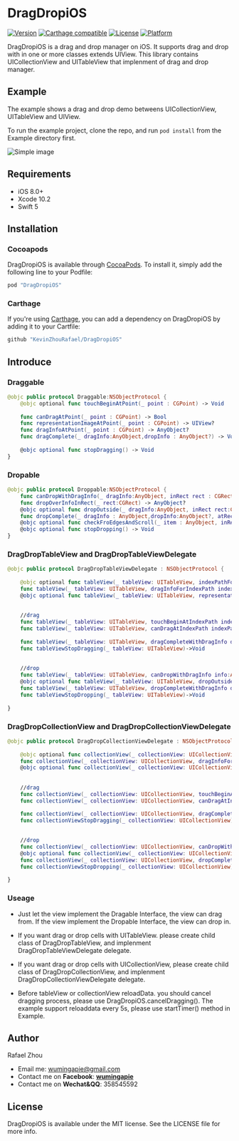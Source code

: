 # DragDropiOS


[![Version](https://img.shields.io/cocoapods/v/DragDropiOS.svg?style=flat)](http://cocoapods.org/pods/DragDropiOS)
[![Carthage compatible](https://img.shields.io/badge/Carthage-compatible-4BC51D.svg?style=flat)](https://github.com/Carthage/ActiveSQLite)
[![License](https://img.shields.io/cocoapods/l/DragDropiOS.svg?style=flat)](http://cocoapods.org/pods/DragDropiOS)
[![Platform](https://img.shields.io/cocoapods/p/DragDropiOS.svg?style=flat)](http://cocoapods.org/pods/DragDropiOS)

DragDropiOS is a drag and drop manager on iOS. 
It supports drag and drop with in one or more classes extends UIView.
This library contains  UICollectionView and UITableView that implenment of drag and drop manager.



## Example

The example shows a drag and drop demo betweens UICollectionView, UITableView and UIView.

To run the example project, clone the repo, and run `pod install` from the Example directory first.

![Simple image](https://raw.githubusercontent.com/KevinZhouRafael/DragDropiOS/master/dragdropdemo.gif)


## Requirements

- iOS 8.0+  
- Xcode 10.2
- Swift 5

## Installation

### Cocoapods

DragDropiOS is available through [CocoaPods](http://cocoapods.org). To install
it, simply add the following line to your Podfile:

```ruby
pod "DragDropiOS"
```
### Carthage

If you're using [Carthage](https://github.com/Carthage/Carthage), you can add a dependency on DragDropiOS by adding it to your Cartfile:

```ruby
github "KevinZhouRafael/DragDropiOS"
```


## Introduce

### Draggable

```swift
@objc public protocol Draggable:NSObjectProtocol {
    @objc optional func touchBeginAtPoint(_ point : CGPoint) -> Void
    
    func canDragAtPoint(_ point : CGPoint) -> Bool
    func representationImageAtPoint(_ point : CGPoint) -> UIView?
    func dragInfoAtPoint(_ point : CGPoint) -> AnyObject?
    func dragComplete(_ dragInfo:AnyObject,dropInfo : AnyObject?) -> Void
    
    @objc optional func stopDragging() -> Void
}
```

### Dropable

```swift
@objc public protocol Droppable:NSObjectProtocol {
    func canDropWithDragInfo(_ dragInfo:AnyObject, inRect rect : CGRect) -> Bool
    func dropOverInfoInRect(_ rect:CGRect) -> AnyObject?
    @objc optional func dropOutside(_ dragInfo:AnyObject, inRect rect:CGRect)->Void
    func dropComplete(_ dragInfo : AnyObject,dropInfo:AnyObject?, atRect : CGRect) -> Void
    @objc optional func checkFroEdgesAndScroll(_ item : AnyObject, inRect rect : CGRect) -> Void
    @objc optional func stopDropping() -> Void
}
```
### DragDropTableView and DragDropTableViewDelegate

```swift
@objc public protocol DragDropTableViewDelegate : NSObjectProtocol {
    
    @objc optional func tableView(_ tableView: UITableView, indexPathForDragInfo dragInfo: AnyObject) -> IndexPath?
    func tableView(_ tableView: UITableView, dragInfoForIndexPath indexPath: IndexPath) -> AnyObject
    @objc optional func tableView(_ tableView: UITableView, representationImageAtIndexPath indexPath: IndexPath) -> UIImage?
    
    
    //drag
    func tableView(_ tableView: UITableView, touchBeginAtIndexPath indexPath:IndexPath) -> Void
    func tableView(_ tableView: UITableView, canDragAtIndexPath indexPath: IndexPath) -> Bool
    
    func tableView(_ tableView: UITableView, dragCompleteWithDragInfo dragInfo:AnyObject, atDragIndexPath dragIndexPath: IndexPath,withDropInfo dropInfo:AnyObject?) -> Void
    func tableViewStopDragging(_ tableView: UITableView)->Void
    
    
    //drop
    func tableView(_ tableView: UITableView, canDropWithDragInfo info:AnyObject, AtIndexPath indexPath: IndexPath) -> Bool
    @objc optional func tableView(_ tableView: UITableView, dropOutsideWithDragInfo info:AnyObject) -> Void
    func tableView(_ tableView: UITableView, dropCompleteWithDragInfo dragInfo:AnyObject, atDragIndexPath dragIndexPath: IndexPath?,withDropInfo dropInfo:AnyObject?,atDropIndexPath dropIndexPath:IndexPath) -> Void
    func tableViewStopDropping(_ tableView: UITableView)->Void
    
}
```

### DragDropCollectionView and DragDropCollectionViewDelegate
```swift
@objc public protocol DragDropCollectionViewDelegate : NSObjectProtocol {
    
    @objc optional func collectionView(_ collectionView: UICollectionView, indexPathForDragInfo dragInfo: AnyObject) -> IndexPath?
    func collectionView(_ collectionView: UICollectionView, dragInfoForIndexPath indexPath: IndexPath) -> AnyObject
    @objc optional func collectionView(_ collectionView: UICollectionView, representationImageAtIndexPath indexPath: IndexPath) -> UIImage?
    
    
    //drag
    func collectionView(_ collectionView: UICollectionView, touchBeginAtIndexPath indexPath:IndexPath) -> Void
    func collectionView(_ collectionView: UICollectionView, canDragAtIndexPath indexPath: IndexPath) -> Bool

    func collectionView(_ collectionView: UICollectionView, dragCompleteWithDragInfo dragInfo:AnyObject, atDragIndexPath dragIndexPath: IndexPath,withDropInfo dropInfo:AnyObject?) -> Void
    func collectionViewStopDragging(_ collectionView: UICollectionView)->Void
    
    
    //drop
    func collectionView(_ collectionView: UICollectionView, canDropWithDragInfo info:AnyObject, AtIndexPath indexPath: IndexPath) -> Bool
    @objc optional func collectionView(_ collectionView: UICollectionView, dropOutsideWithDragInfo info:AnyObject) -> Void
    func collectionView(_ collectionView: UICollectionView, dropCompleteWithDragInfo dragInfo:AnyObject, atDragIndexPath dragIndexPath: IndexPath?,withDropInfo dropInfo:AnyObject?,atDropIndexPath dropIndexPath:IndexPath) -> Void
    func collectionViewStopDropping(_ collectionView: UICollectionView)->Void
    
}
```

### Useage
- Just let the view implement the Dragable Interface, the view can drag from.
If the view implement the Dropable Interface, the view can drop in.

- If you want drag or drop cells with UITableView. please create child class of DragDropTableView, and implenment DragDropTableViewDelegate delegate.

- If you want drag or drop cells with UICollectionView, please create child class of DragDropCollectionView, and implenment DragDropCollectionViewDelegate delegate.

- Before tableView or collectionView reloadData. you should cancel dragging process, please use DragDropiOS.cancelDragging(). The example support reloaddata every 5s, please use startTimer() method in Example.



## Author

Rafael Zhou

- Email me: <wumingapie@gmail.com>
- Contact me on **Facebook**: [**wumingapie**](https://www.facebook.com/wumingapie)
- Contact me on **Wechat&QQ**: 358545592


## License

DragDropiOS is available under the MIT license. See the LICENSE file for more info.
